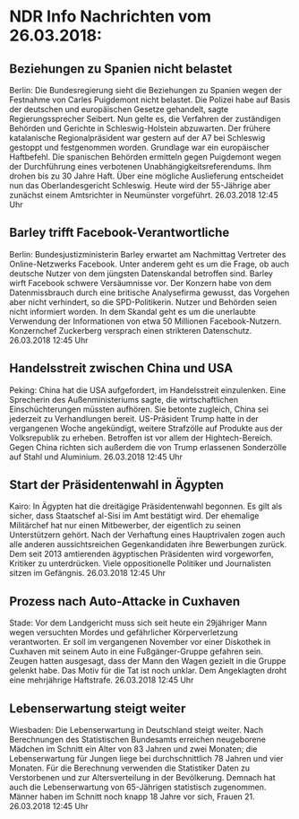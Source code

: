 # NDR Info Nachrichten vom 26.03.2018:


## Beziehungen zu Spanien nicht belastet
Berlin: Die Bundesregierung sieht die Beziehungen zu Spanien wegen der Festnahme von Carles Puigdemont nicht belastet. Die Polizei habe auf Basis der deutschen und europäischen Gesetze gehandelt, sagte Regierungssprecher Seibert. Nun gelte es, die Verfahren der zuständigen Behörden und Gerichte in Schleswig-Holstein abzuwarten. Der frühere katalanische Regionalpräsident war gestern auf der A7 bei Schleswig gestoppt und festgenommen worden. Grundlage war
ein europäischer Haftbefehl. Die spanischen Behörden ermitteln gegen Puigdemont wegen der Durchführung eines verbotenen Unabhängigkeitsreferendums. Ihm drohen bis zu 30 Jahre Haft. Über eine mögliche Auslieferung entscheidet nun das Oberlandesgericht Schleswig. Heute wird der 55-Jährige aber zunächst einem Amtsrichter in Neumünster vorgeführt. 26.03.2018 12:45 Uhr 

## Barley trifft Facebook-Verantwortliche
Berlin: Bundesjustizministerin Barley erwartet am Nachmittag Vertreter des Online-Netzwerks Facebook. Unter anderem geht es um die Frage, ob auch deutsche Nutzer von dem jüngsten Datenskandal betroffen sind. Barley wirft Facebook schwere Versäumnisse vor. Der Konzern habe von dem Datenmissbrauch durch eine britische Analysefirma gewusst, das Vorgehen aber nicht verhindert, so die SPD-Politikerin. Nutzer und Behörden seien nicht informiert worden. In dem Skandal geht es um die unerlaubte Verwendung der Informationen von etwa 50 Millionen Facebook-Nutzern. Konzernchef Zuckerberg versprach einen strikteren Datenschutz. 26.03.2018 12:45 Uhr 

## Handelsstreit zwischen China und USA
Peking: China hat die USA aufgefordert, im Handelsstreit einzulenken. Eine Sprecherin des Außenministeriums sagte, die wirtschaftlichen Einschüchterungen müssten aufhören. Sie betonte zugleich, China sei jederzeit zu Verhandlungen bereit. US-Präsident Trump hatte in der vergangenen Woche angekündigt, weitere Strafzölle auf Produkte aus der Volksrepublik zu erheben. Betroffen ist vor allem der Hightech-Bereich. Gegen China richten sich außerdem die von Trump erlassenen Sonderzölle auf Stahl und Aluminium. 26.03.2018 12:45 Uhr 

## Start der Präsidentenwahl in Ägypten
Kairo: In Ägypten hat die dreitägige Präsidentenwahl begonnen. Es gilt als sicher, dass Staatschef al-Sisi im Amt bestätigt wird. Der ehemalige Militärchef hat nur einen Mitbewerber, der eigentlich zu seinen Unterstützern gehört. Nach der Verhaftung eines Hauptrivalen zogen auch alle anderen aussichtsreichen Gegenkandidaten ihre Bewerbungen zurück. Dem seit 2013 amtierenden ägyptischen Präsidenten wird vorgeworfen, Kritiker zu unterdrücken. Viele oppositionelle Politiker und Journalisten sitzen im Gefängnis. 26.03.2018 12:45 Uhr 

## Prozess nach Auto-Attacke in Cuxhaven
Stade: Vor dem Landgericht muss sich seit heute ein 29jähriger Mann wegen versuchten Mordes und gefährlicher Körperverletzung verantworten. Er soll im vergangenen November vor einer Diskothek in Cuxhaven mit seinem Auto in eine Fußgänger-Gruppe gefahren sein. Zeugen hatten ausgesagt, dass der Mann den Wagen gezielt in die Gruppe gelenkt habe. Das Motiv für die Tat ist noch unklar. Dem Angeklagten droht eine mehrjährige Haftstrafe. 26.03.2018 12:45 Uhr 

## Lebenserwartung steigt weiter
Wiesbaden: Die Lebenserwartung in Deutschland steigt weiter. Nach Berechnungen des Statistischen Bundesamts erreichen neugeborene Mädchen im Schnitt ein Alter von 83 Jahren und zwei Monaten; die Lebenserwartung für Jungen liege bei durchschnittlich 78 Jahren und vier Monaten. Für die Berechnung verwenden die Statistiker Daten zu Verstorbenen und zur Altersverteilung in der Bevölkerung. Demnach hat auch die Lebenserwartung von 65-Jährigen statistisch zugenommen. Männer haben im Schnitt noch knapp 18 Jahre vor sich, Frauen 21. 26.03.2018 12:45 Uhr 
